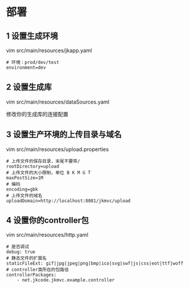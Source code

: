 # 部署

## 1 设置生成环境

vim src/main/resources/jkapp.yaml

```
# 环境：prod/dev/test
environment=dev
```
## 2 设置生成库

vim src/main/resources/dataSources.yaml

修改你的生成库的连接配置

## 3 设置生产环境的上传目录与域名

vim src/main/resources/upload.properties

```
# 上传文件的保存目录，末尾不要带/
rootDirectory=upload
# 上传文件的大小限制，单位 B K M G T
maxPostSize=1M
# 编码
encoding=gbk
# 上传文件的域名
uploadDomain=http://localhost:8081/jkmvc/upload

```

## 4 设置你的controller包

vim src/main/resources/http.yaml

```
# 是否调试
debug: true
# 静态文件的扩展名
staticFileExt: gif|jpg|jpeg|png|bmp|ico|svg|swf|js|css|eot|ttf|woff
# controller类所在的包路径
controllerPackages:
    - net.jkcode.jkmvc.example.controller
```